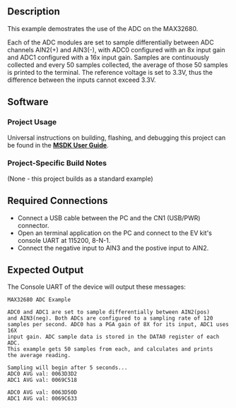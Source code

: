 ## Description

This example demostrates the use of the ADC on the MAX32680.

Each of the ADC modules are set to sample differentially between ADC channels AIN2(+) and AIN3(-), with ADC0 configured with an 8x input gain and ADC1 configured with a 16x input gain. Samples are continuously collected and every 50 samples collected, the average of those 50 samples is printed to the terminal. The reference voltage is set to 3.3V, thus the difference between the inputs cannot exceed 3.3V.


## Software

### Project Usage

Universal instructions on building, flashing, and debugging this project can be found in the **[MSDK User Guide](https://analogdevicesinc.github.io/msdk/USERGUIDE/)**.

### Project-Specific Build Notes

(None - this project builds as a standard example)

## Required Connections

-   Connect a USB cable between the PC and the CN1 (USB/PWR) connector.
-   Open an terminal application on the PC and connect to the EV kit's console UART at 115200, 8-N-1.
-	Connect the negative input to AIN3 and the postive input to AIN2.

## Expected Output

The Console UART of the device will output these messages:

```
MAX32680 ADC Example

ADC0 and ADC1 are set to sample differentially between AIN2(pos)
and AIN3(neg). Both ADCs are configured to a sampling rate of 120
samples per second. ADC0 has a PGA gain of 8X for its input, ADC1 uses 16X
input gain. ADC sample data is stored in the DATA0 register of each ADC.
This example gets 50 samples from each, and calculates and prints
the average reading.

Sampling will begin after 5 seconds...
ADC0 AVG val: 0063D3D2
ADC1 AVG val: 0069C518

ADC0 AVG val: 0063D50D
ADC1 AVG val: 0069C633
```
